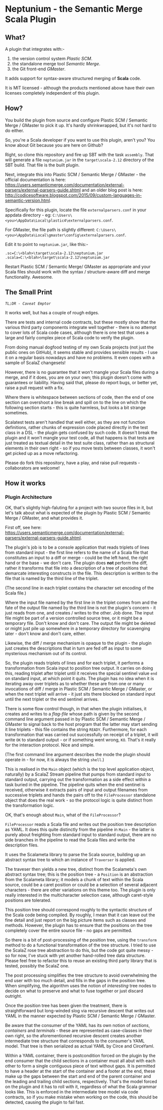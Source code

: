 # Neptunium - the Semantic Merge Scala Plugin
## What?

A plugin that integrates with:-
 1. the version control system *Plastic SCM*.
 1. the standalone merge tool *Semantic Merge*.
 1. the Git front-end *GMaster*.

It adds support for syntax-aware structured merging of **Scala** code.

It is MIT licensed - although the products mentioned above have their own licenses completely independent of this plugin.

## How?

You build the plugin from source and configure Plastic SCM / Semantic Merge / GMaster to pick it up. It's hardly shrinkwrapped, but it's not hard to do either.

So, you're a Scala developer if you want to use this plugin, aren't you? You know about Git because you are here on Github?

Right, so clone this repository and fire up SBT with the task `assembly`. That will generate a file `neptunium.jar` in the `target\scala-2.12` directory of the SBT build. That file is the built plugin.

Next, integrate this into Plastic SCM / Semantic Merge / GMaster - the official documentation is here: https://users.semanticmerge.com/documentation/external-parsers/external-parsers-guide.shtml and an older blog post is here: http://codicesoftware.blogspot.com/2015/09/custom-languages-in-semantic-version.html.

Specifically for this plugin, locate the file `externalparsers.conf` in your appdata directory - eg: `C:\Users\<you>\AppData\Local\plastic4\externalparsers.conf`.

For GMaster, the file path is slightly different: `C:\Users\<you>\AppData\Local\gmaster\config\externalparsers.conf`.

Edit it to point to `neptunium.jar`, like this:-

~~~~
.sc=C:\<blah>\target\scala-2.12\neptunium.jar
.scala=C:\<blah>\target\scala-2.12\neptunium.jar
~~~~

Restart Plastic SCM / Semantic Merge/ GMaster as appropriate and your Scala files should work with the syntax / structure-aware diff and merge functionality. Awesome.
 
## The Small Print

*`TL;DR - Caveat Emptor`*

It works well, but has a couple of rough edges.

There are tests and internal code contracts, but these mostly show that the various third party components integrate well together - there is no attempt to cover lots of Scala code cases, although there is one test that uses a large and fairly complex piece of Scala code to verify the plugin.

From doing manual dogfood testing of my own Scala projects (not just the public ones on GitHub), it seems stable and provides sensible results - I use it on a regular basis nowadays and have no problems. It even copes with a sample of ScalaZ changesets!

However, there is no guarantee that it won't mangle your Scala files during a merge, and if it does, you are on your own; this plugin doesn't come with guarantees or liability. Having said that, please do report bugs, or better yet, raise a pull request with a fix.

Where there is whitespace between sections of code, then the end of one section can overshoot a line break and spill on to the line on which the following section starts - this is quite harmless, but looks a bit strange sometimes.

Scalatest tests aren't handled that well either, as they are not function definitions, rather chunks of expression code placed directly in the test class in a DSL - the plugin gets confused by such code. It doesn't break the plugin and it won't mangle your test code, all that happens is that tests are just treated as textual detail in the test suite class, rather than as structural elements in their own right - so if you move tests between classes, it won't get picked up as a move refactoring.

Please do fork this repository, have a play, and raise pull requests - collaborators are welcome!

## How it works

### Plugin Architecture ####

OK, that's slightly high-faluting for a project with two source files in it, but let's talk about what is expected of the plugin by Plastic SCM / Semantic Merge / GMaster, and what provides it.

First off, see here: https://users.semanticmerge.com/documentation/external-parsers/external-parsers-guide.shtml.

The plugin's job is to be a console application that reads triplets of lines from standard input - the first line refers to the name of a Scala file that constitutes an input to a diff or merge - could be the left hand, the right hand or the base - we don't care. The plugin does **not** perform the diff, rather it transforms that file into a description of a tree of positions that demarcate interesting constructs in the file. This description is written to the file that is named by the third line of the triplet.

(The second line in each triplet contains the character set encoding of the Scala file.)

Where the input file named by the first line in the triplet comes from and the fate of the output file named by the third line is not the plugin's concern - it just reads from one, and creates / writes to the other. Job done. The input file might be part of a version controlled source tree, or it might be a temporary file. Don't know and don't care. The output file might be deleted or might just pile up somewhere in a temporary directory for scavenging later - don't know and don't care, either.

Likewise, the diff / merge mechanism is opaque to the plugin - the plugin just creates the descriptions that in turn are fed off as input to some mysterious mechanism out of its control.

So, the plugin reads triplets of lines and for each triplet, it performs a transformation from Scala input to position tree output. It carries on doing this, reading triplet after triplet until it receives the special sentinel value `end` on standard input, at which point it quits. The plugin has no idea when it is iterating away over triplets as to whether these are from one or many invocations of diff / merge in Plastic SCM / Semantic Merge / GMaster, or when the next triplet will arrive - it just sits there blocked on standard input until the next triplet or the end sentinel arrives.

There is some flow control though, in that when the plugin initialises, it creates and writes to a *flag-file* whose path is given by the second command line argument passed in by Plastic SCM / Semantic Merge / GMaster to signal back to the host program that the latter may start sending it line triplets - this file contains the string `READY`. Furthermore, for each transformation that was carried out successfully on receipt of a triplet, it will write `OK` to standard output - or if something went wrong, `KO`. That's it really for the interaction protocol. Nice and simple.

(The first command line argument describes the mode the plugin should operate in - for now, it is always the string `shell`.)

This is realised in the `Main` object (which is the top level application object, naturally) by a ScalaZ Stream pipeline that pumps from standard input to standard output, carrying out the transformation as a side effect within a task buried in the pipeline. The pipeline quits when the end sentinel is received, otherwise it extracts pairs of input and output filenames from successive triplets and hands the pairs off to the `FileProcessor` standalone object that does the real work - so the protocol logic is quite distinct from the transformation logic.


OK, that's enough about `Main`, what of the `FileProcessor`?

`FileProcessor` reads a Scala file and writes out the position tree description as YAML. It does this quite distinctly from the pipeline in `Main` - the latter is purely about freighting from standard input to standard output, there are no side branches in the pipeline to read the Scala files and write the description files.

It uses the Scalameta library to parse the Scala source, building up an abstract syntax tree to which an instance of `Traverser` is applied.

The traveser then yields a new tree, distinct from the Scalameta's own abstract syntax tree; this is the position tree - a `Position` is an abstraction from the Scalameta library; it models a chunk of text within the Scala source, could be a caret position or could be a selection of several adjacent characters - there are other variations on this theme too. The plugin is only really interested in the multicharacter selection case, although caret-style positions are tolerated.

This position tree should correspond roughly to the syntactic structure of the Scala code being compiled. By roughly, I mean that it can leave out the fine detail and just report on the big picture items such as classes and methods. However, the plugin has to ensure that the positions on the tree completely cover the entire source file - no gaps are permitted.

So there is a bit of post-processing of the position tree, using the `transform` method to do a functional transformation of the tree structure. I tried to use the ScalaZ rose tree abstraction to do this, but the code got quite messy - so for now, I've stuck with yet another hand-rolled tree data structure. Please feel free to refactor this to reuse an existing third party library that is tested, possibly the ScalaZ one.

The post processing simplifies the tree structure to avoid overwhelming the end user with too much detail, and fills in the gaps in the position tree. When simplifying, the algorithm uses the notion of *interesting* tree nodes to decide on what to preserve and what to fuse together or just discard outright.

Once the position tree has been given the treatment, there is straightforward but long-winded slog via recursive descent that writes out YAML in the manner expected by Plastic SCM / Semantic Merge / GMaster.

Be aware that the consumer of the YAML has its own notion of *sections*, *containers* and *terminals* - these are represented as case-classes in their own right, so the aforementioned recursive descent creates another intermediate tree structure that corresponds to the consumer's YAML model. That tree is then serialized as actual YAML by Circe and CirceYaml.

Within a YAML container, there is postcondition forced on the plugin by the end consumer that the child sections in a container must all abut with each other to form a single contiguous piece of text without gaps. It is permitted to have a header at the start of the container and a footer at the end, these make up the gaps between the start and end of the parent container and the leading and trailing child sections, respectively. That's the model forced on the plugin and it has to roll with it, regardless of what the Scala grammar looks like. This is enforced in the intermediate tree model via code contracts, so if you make mistake when working on the code, this should be detected, causing the plugin to fail fast.
